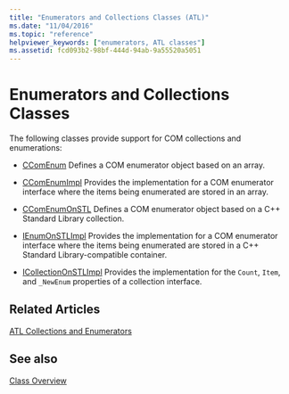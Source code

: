 ```yaml
---
title: "Enumerators and Collections Classes (ATL)"
ms.date: "11/04/2016"
ms.topic: "reference"
helpviewer_keywords: ["enumerators, ATL classes"]
ms.assetid: fcd093b2-98bf-444d-94ab-9a55520a5051
---
```

# Enumerators and Collections Classes

The following classes provide support for COM collections and enumerations:

- [CComEnum](../atl/reference/ccomenum-class.md) Defines a COM enumerator object based on an array.

- [CComEnumImpl](../atl/reference/ccomenumimpl-class.md) Provides the implementation for a COM enumerator interface where the items being enumerated are stored in an array.

- [CComEnumOnSTL](../atl/reference/ccomenumonstl-class.md) Defines a COM enumerator object based on a C++ Standard Library collection.

- [IEnumOnSTLImpl](../atl/reference/ienumonstlimpl-class.md) Provides the implementation for a COM enumerator interface where the items being enumerated are stored in a C++ Standard Library-compatible container.

- [ICollectionOnSTLImpl](../atl/reference/icollectiononstlimpl-class.md) Provides the implementation for the `Count`, `Item`, and `_NewEnum` properties of a collection interface.

## Related Articles

[ATL Collections and Enumerators](../atl/atl-collections-and-enumerators.md)

## See also

[Class Overview](../atl/atl-class-overview.md)
